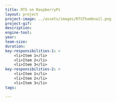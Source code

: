```yaml
---
title: RTS on RaspberryPi
layout: project
project-image: ../assets/images/RTSThumbnail.png
project-gif: 
description: 
engine-tool: 
year: 
team-size: 
duration:
key-responsibilities-1: >
    <li>Item 1</li>
    <li>Item 2</li>
    <li>Item 3</li>
key-responsibilities-2: >
    <li>Item 1</li>
    <li>Item 2</li>
    <li>Item 3</li>
tags:

---
```

